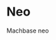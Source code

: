 <!-- This README file is going to be the one displayed on the Grafana.com website for your plugin -->

# Neo

Machbase neo
